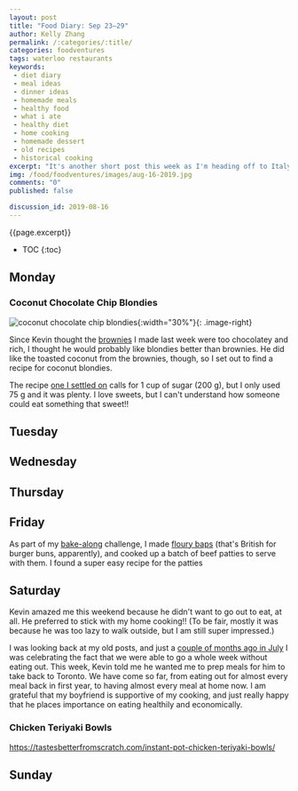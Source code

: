 ```yaml
---
layout: post
title: "Food Diary: Sep 23–29"
author: Kelly Zhang
permalink: /:categories/:title/
categories: foodventures
tags: waterloo restaurants
keywords:
 - diet diary
 - meal ideas
 - dinner ideas
 - homemade meals
 - healthy food
 - what i ate
 - healthy diet
 - home cooking
 - homemade dessert
 - old recipes
 - historical cooking
excerpt: "It's another short post this week as I'm heading off to Italy on Friday. This week has been less than healthy because I've been a bit preoccupied with exams, and I've had no motivation to cook."
img: /food/foodventures/images/aug-16-2019.jpg
comments: "0"
published: false

discussion_id: 2019-08-16
---
```


{{page.excerpt}}

* TOC
{:toc}

## Monday


### Coconut Chocolate Chip Blondies

![coconut chocolate chip blondies](/food/foodventures/images/vegan-brownies-toasted-coconut.jpg){:width="30%"}{: .image-right}

Since Kevin thought the [brownies](/food/foodventures/what-i-ate-aug-5-11/#vegan-brownies-with-toasted-coconut) I made last week were too chocolatey and rich, I thought he would probably like blondies better than brownies. He did like the toasted coconut from the brownies, though, so I set out to find a recipe for coconut blondies.

The recipe [one I settled on](https://theconscientiouseater.com/vegan-coconut-chocolate-chunk-blondies/) calls for 1 cup of sugar (200 g), but I only used 75 g and it was plenty. I love sweets, but I can't understand how someone could eat something that sweet!!

## Tuesday

## Wednesday

## Thursday

## Friday

As part of my [bake-along](/food/diary/jellies-great-british-bake-along-2019/) challenge, I made [floury baps](/food/diary/gbbo-bake-along-bread) (that's British for burger buns, apparently), and cooked up a batch of beef patties to serve with them. I found a super easy recipe for the patties 

## Saturday

Kevin amazed me this weekend because he didn't want to go out to eat, at all. He preferred to stick with my home cooking!! (To be fair, mostly it was because he was too lazy to walk outside, but I am still super impressed.)

I was looking back at my old posts, and just a [couple of months ago in July](/food/foodventures/what-i-ate-jul-1-7/) I was celebrating the fact that we were able to go a whole week without eating out. This week, Kevin told me he wanted me to prep meals for him to take back to Toronto. We have come so far, from eating out for almost every meal back in first year, to having almost every meal at home now. I am grateful that my boyfriend is supportive of my cooking, and just really happy that he places importance on eating healthily and economically.

### Chicken Teriyaki Bowls

https://tastesbetterfromscratch.com/instant-pot-chicken-teriyaki-bowls/

## Sunday
